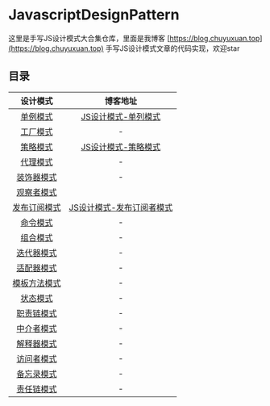 # JavascriptDesignPattern
这里是手写JS设计模式大合集仓库，里面是我博客 [https://blog.chuyuxuan.top](https://blog.chuyuxuan.top)  手写JS设计模式文章的代码实现，欢迎star



## 目录
| 设计模式 | 博客地址 |
| :-: | :-: |
[单例模式](https://github.com/Chuyuxuan0v0/JavascriptDesignPattern/blob/main/singleton/index.ts) | [JS设计模式-单列模式](https://blog.chuyuxuan.top/2024/04/03/2024/04/12/JS设计模式-单列模式/) |
[工厂模式](https://github.com/Chuyuxuan0v0/JavascriptDesignPattern/blob/main/factory/index.ts) | - |
[策略模式](https://github.com/Chuyuxuan0v0/JavascriptDesignPattern/blob/main/strategy/index.ts) | [JS设计模式-策略模式](https://blog.chuyuxuan.top/2024/04/03/2024/04/14/JS设计模式-策略模式/) |
[代理模式](https://github.com/Chuyuxuan0v0/JavascriptDesignPattern/blob/main/proxy/index.ts) | - |
[装饰器模式](https://github.com/Chuyuxuan0v0/JavascriptDesignPattern/blob/main/decorator/index.ts) | - |
[观察者模式](https://github.com/Chuyuxuan0v0/JavascriptDesignPattern/blob/main/observer/index.ts) |  |
[发布订阅模式](https://github.com/Chuyuxuan0v0/JavascriptDesignPattern/blob/main/publish-subscribe/index.ts) | [JS设计模式-发布订阅者模式](https://blog.chuyuxuan.top/2024/04/03/JS设计模式-发布订阅者模式/) |
[命令模式](https://github.com/Chuyuxuan0v0/JavascriptDesignPattern/blob/main/command/index.ts) | - |
[组合模式](https://github.com/Chuyuxuan0v0/JavascriptDesignPattern/blob/main/composite/index.ts) | - |
[迭代器模式](https://github.com/Chuyuxuan0v0/JavascriptDesignPattern/blob/main/iterator/index.ts) | - |
[适配器模式](https://github.com/Chuyuxuan0v0/JavascriptDesignPattern/blob/main/adapter/index.ts) | - |
[模板方法模式](https://github.com/Chuyuxuan0v0/JavascriptDesignPattern/blob/main/template-method/index.ts) | - |
[状态模式](https://github.com/Chuyuxuan0v0/JavascriptDesignPattern/blob/main/state/index.ts) | - |
[职责链模式](https://github.com/Chuyuxuan0v0/JavascriptDesignPattern/blob/main/chain-of-responsibility/index.ts) | - |
[中介者模式](https://github.com/Chuyuxuan0v0/JavascriptDesignPattern/blob/main/mediator/index.ts) | - |
[解释器模式](https://github.com/Chuyuxuan0v0/JavascriptDesignPattern/blob/main/interpreter/index.ts) | - |
[访问者模式](https://github.com/Chuyuxuan0v0/JavascriptDesignPattern/blob/main/visitor/index.ts) | - |
[备忘录模式](https://github.com/Chuyuxuan0v0/JavascriptDesignPattern/blob/main/memento/index.ts) | - |
[责任链模式](https://github.com/Chuyuxuan0v0/JavascriptDesignPattern/blob/main/chain-of-responsibility/index.ts) | - |


